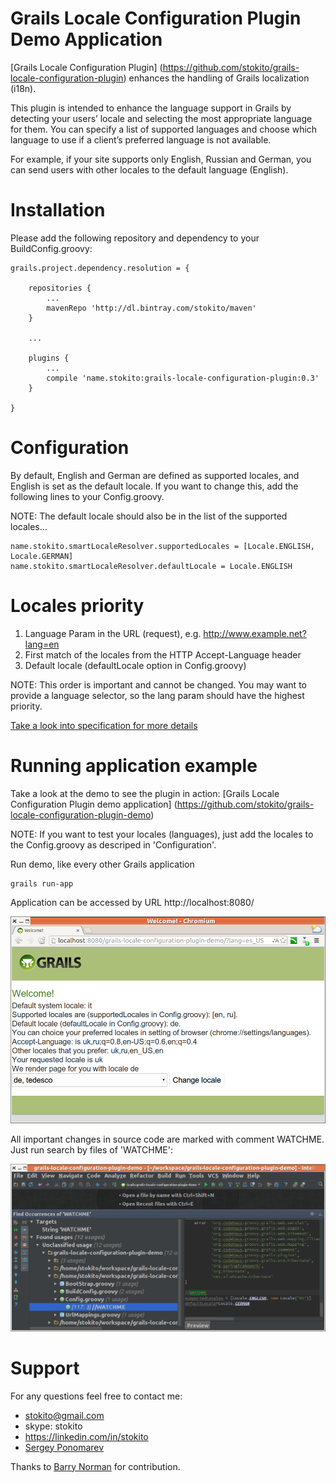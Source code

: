 Grails Locale Configuration Plugin Demo Application
===================================================

[Grails Locale Configuration Plugin] (https://github.com/stokito/grails-locale-configuration-plugin) enhances the handling of Grails localization (i18n).

This plugin is intended to enhance the language support in Grails by detecting your users’ locale and selecting the most appropriate language for them.
You can specify a list of supported languages and choose which language to use if a client’s preferred language is not available.

For example, if your site supports only English, Russian and German, you can send users with other locales to the default language (English).

Installation
================
Please add the following repository and dependency to your BuildConfig.groovy:

    grails.project.dependency.resolution = {

        repositories {
            ...
            mavenRepo 'http://dl.bintray.com/stokito/maven'
        }

        ...

        plugins {
            ...
            compile 'name.stokito:grails-locale-configuration-plugin:0.3'
        }

    }

Configuration
=============
By default, English and German are defined as supported locales, and English is set as the default locale.
If you want to change this, add the following lines to your Config.groovy.

NOTE: The default locale should also be in the list of the supported locales...

    name.stokito.smartLocaleResolver.supportedLocales = [Locale.ENGLISH, Locale.GERMAN]
    name.stokito.smartLocaleResolver.defaultLocale = Locale.ENGLISH

Locales priority
================
1. Language Param in the URL (request), e.g. http://www.example.net?lang=en
2. First match of the locales from the HTTP Accept-Language header
3. Default locale (defaultLocale option in Config.groovy)

NOTE: This order is important and cannot be changed. You may want to provide a language selector, so the lang param should have the highest priority.

[Take a look into specification for more details](/test/unit/stokito/SmartConfigLocaleResolverSpec.groovy)

Running application example
================================
Take a look at the demo to see the plugin in action: [Grails Locale Configuration Plugin demo application] (https://github.com/stokito/grails-locale-configuration-plugin-demo)

NOTE: If you want to test your locales (languages), just add the locales to the Config.groovy as descriped in 'Configuration'.

Run demo, like every other Grails application

    grails run-app

Application can be accessed by URL http://localhost:8080/

![Screenshot of test stand](/screenshot.png "Screenshot of test stand")

All important changes in source code are marked with comment WATCHME. Just run search by files of 'WATCHME':

![Screenshot WATCHME in sources](/screenshot_watchme_in_sources.png "Screenshot WATCHME in sources")


Support
=======
For any questions feel free to contact me:

 * stokito@gmail.com
 * skype: stokito
 * https://linkedin.com/in/stokito
 * [Sergey Ponomarev](http://stokito.wordpress.com/)

Thanks to [Barry Norman](https://github.com/jigsawIV) for contribution.
